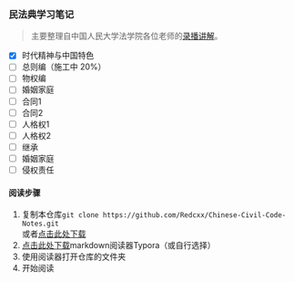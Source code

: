 ### 民法典学习笔记

> 主要整理自中国人民大学法学院各位老师的[录播讲解](https://www.bilibili.com/video/BV1Zp4y1D7oq)。

- [x] 时代精神与中国特色
- [ ] 总则编（施工中 20%）
- [ ] 物权编
- [ ] 婚姻家庭
- [ ] 合同1
- [ ] 合同2
- [ ] 人格权1
- [ ] 人格权2
- [ ] 继承
- [ ] 婚姻家庭
- [ ] 侵权责任

#### 阅读步骤
1. 复制本仓库`git clone https://github.com/Redcxx/Chinese-Civil-Code-Notes.git`<br>
   或者[点击此处下载](https://github.com/Redcxx/Chinese-Civil-Code-Notes/archive/master.zip)
2. [点击此处下载](https://typora.io/#download)markdown阅读器Typora（或自行选择）
3. 使用阅读器打开仓库的文件夹
4. 开始阅读
